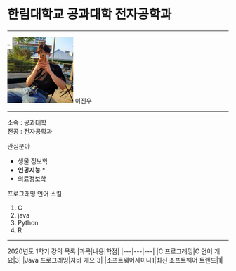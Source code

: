 # 한림대학교 공과대학 전자공학과
---
<img src = 프로필.jpg height = 150 width = 150>
이진우

---

소속 : 공과대학   
전공 : 전자공학과   

관심분야   
* 생물 정보학
* **인공지능** *
* 의료정보학

프로그래밍 언어 스킬
1. C
2. java
3. Python
4. R

----------------

2020년도 1학기 강의 목록
|과목|내용|학점|
|---|---|---|
|C 프로그래밍|C 언어 개요|3|
|Java 프로그래밍|자바 개요|3|
|소프트웨어세미나1|최신 소프트웨어 트렌드|1|
